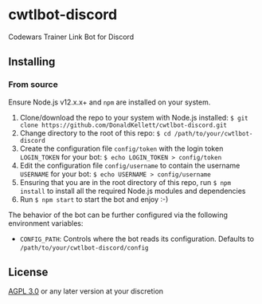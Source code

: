 # cwtlbot-discord

Codewars Trainer Link Bot for Discord

## Installing

### From source

Ensure Node.js v12.x.x+ and `npm` are installed on your system.

1. Clone/download the repo to your system with Node.js installed: `$ git clone https://github.com/DonaldKellett/cwtlbot-discord.git`
1. Change directory to the root of this repo: `$ cd /path/to/your/cwtlbot-discord`
1. Create the configuration file `config/token` with the login token `LOGIN_TOKEN` for your bot: `$ echo LOGIN_TOKEN > config/token`
1. Edit the configuration file `config/username` to contain the username `USERNAME` for your bot: `$ echo USERNAME > config/username`
1. Ensuring that you are in the root directory of this repo, run `$ npm install` to install all the required Node.js modules and dependencies
1. Run `$ npm start` to start the bot and enjoy :-)

The behavior of the bot can be further configured via the following environment variables:

- `CONFIG_PATH`: Controls where the bot reads its configuration. Defaults to `/path/to/your/cwtlbot-discord/config`

## License

[AGPL 3.0](./LICENSE) or any later version at your discretion
